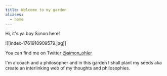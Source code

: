 ```yaml
---
title: Welcome to my garden
aliases:
  - home
---
```


Hi, it's ya boy Simon here!

![[index-1761910909579.jpg]]

You can find me on Twitter [@simon_ohler](twitter.com/simon_ohler)

I'm a coach and a philosopher and in this garden I shall plant my seeds aka create an interlinking web of my thoughts and philosophies.

